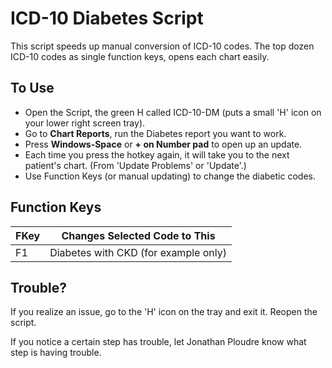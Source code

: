 ICD-10 Diabetes Script
===============

This script speeds up manual conversion of ICD-10 codes. 
The top dozen ICD-10 codes as single function keys, opens each chart easily.

To Use
------

* Open the Script, the green H called ICD-10-DM (puts a small 'H' icon on your lower right screen tray).
* Go to **Chart Reports**, run the Diabetes report you want to work.
* Press **Windows-Space** or **+ on Number pad** to open up an update.
* Each time you press the hotkey again, it will take you to the next patient's chart. (From 'Update Problems' or 'Update'.)
* Use Function Keys (or manual updating) to change the diabetic codes.

Function Keys
--------------

FKey | Changes Selected Code to This
-----|--------------------------
F1| Diabetes with CKD (for example only)


Trouble?
--------------------

If you realize an issue, go to the 'H' icon on the tray and exit it. Reopen the script.

If you notice a certain step has trouble, let Jonathan Ploudre know what step is having trouble. 